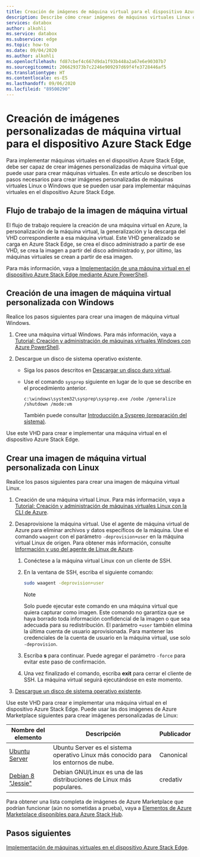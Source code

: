 ```yaml
---
title: Creación de imágenes de máquina virtual para el dispositivo Azure Stack Edge con GPU
description: Describe cómo crear imágenes de máquinas virtuales Linux o Windows para usarlas con el dispositivo Azure Stack Edge con GPU.
services: databox
author: alkohli
ms.service: databox
ms.subservice: edge
ms.topic: how-to
ms.date: 09/04/2020
ms.author: alkohli
ms.openlocfilehash: fd87cbef4c667d9da1f93b448a2a67e6e90307b7
ms.sourcegitcommit: 206629373b7c2246e909297d69f4fe3728446af5
ms.translationtype: HT
ms.contentlocale: es-ES
ms.lasthandoff: 09/06/2020
ms.locfileid: "89500290"
---
```

# <a name="create-custom-vm-images-for-your-azure-stack-edge-device"></a>Creación de imágenes personalizadas de máquina virtual para el dispositivo Azure Stack Edge

<!--[!INCLUDE [applies-to-skus](../../includes/azure-stack-edge-applies-to-all-sku.md)]-->

Para implementar máquinas virtuales en el dispositivo Azure Stack Edge, debe ser capaz de crear imágenes personalizadas de máquina virtual que puede usar para crear máquinas virtuales. En este artículo se describen los pasos necesarios para crear imágenes personalizadas de máquinas virtuales Linux o Windows que se pueden usar para implementar máquinas virtuales en el dispositivo Azure Stack Edge.

## <a name="vm-image-workflow"></a>Flujo de trabajo de la imagen de máquina virtual

El flujo de trabajo requiere la creación de una máquina virtual en Azure, la personalización de la máquina virtual, la generalización y la descarga del VHD correspondiente a esa máquina virtual. Este VHD generalizado se carga en Azure Stack Edge, se crea el disco administrado a partir de ese VHD, se crea la imagen a partir del disco administrado y, por último, las máquinas virtuales se crean a partir de esa imagen.   

Para más información, vaya a [Implementación de una máquina virtual en el dispositivo Azure Stack Edge mediante Azure PowerShell](azure-stack-edge-j-series-deploy-virtual-machine-powershell.md).


## <a name="create-a-windows-custom-vm-image"></a>Creación de una imagen de máquina virtual personalizada con Windows

Realice los pasos siguientes para crear una imagen de máquina virtual Windows.

1. Cree una máquina virtual Windows. Para más información, vaya a [Tutorial: Creación y administración de máquinas virtuales Windows con Azure PowerShell](../virtual-machines/windows/tutorial-manage-vm.md).

2. Descargue un disco de sistema operativo existente.

    - Siga los pasos descritos en [Descargar un disco duro virtual](../virtual-machines/windows/download-vhd.md).

    - Use el comando `sysprep` siguiente en lugar de lo que se describe en el procedimiento anterior.
    
        `c:\windows\system32\sysprep\sysprep.exe /oobe /generalize /shutdown /mode:vm`
   
       También puede consultar [Introducción a Sysprep (preparación del sistema)](https://docs.microsoft.com/windows-hardware/manufacture/desktop/sysprep--system-preparation--overview).

Use este VHD para crear e implementar una máquina virtual en el dispositivo Azure Stack Edge.

## <a name="create-a-linux-custom-vm-image"></a>Crear una imagen de máquina virtual personalizada con Linux

Realice los pasos siguientes para crear una imagen de máquina virtual Linux.

1. Creación de una máquina virtual Linux. Para más información, vaya a [Tutorial: Creación y administración de máquinas virtuales Linux con la CLI de Azure](../virtual-machines/linux/tutorial-manage-vm.md).

1. Desaprovisione la máquina virtual. Use el agente de máquina virtual de Azure para eliminar archivos y datos específicos de la máquina. Use el comando `waagent` con el parámetro `-deprovision+user` en la máquina virtual Linux de origen. Para obtener más información, consulte [Información y uso del agente de Linux de Azure](../virtual-machines/extensions/agent-linux.md).

    1. Conéctese a la máquina virtual Linux con un cliente de SSH.
    2. En la ventana de SSH, escriba el siguiente comando:
       
        ```bash
        sudo waagent -deprovision+user
        ```
       > [!NOTE]
       > Solo puede ejecutar este comando en una máquina virtual que quiera capturar como imagen. Este comando no garantiza que se haya borrado toda información confidencial de la imagen o que sea adecuada para su redistribución. El parámetro `+user` también elimina la última cuenta de usuario aprovisionada. Para mantener las credenciales de la cuenta de usuario en la máquina virtual, use solo `-deprovision`.
     
    3. Escriba **s** para continuar. Puede agregar el parámetro `-force` para evitar este paso de confirmación.
    4. Una vez finalizado el comando, escriba **exit** para cerrar el cliente de SSH.  La máquina virtual seguirá ejecutándose en este momento.


1. [Descargue un disco de sistema operativo existente](../virtual-machines/linux/download-vhd.md).

Use este VHD para crear e implementar una máquina virtual en el dispositivo Azure Stack Edge. Puede usar las dos imágenes de Azure Marketplace siguientes para crear imágenes personalizadas de Linux:

|Nombre del elemento  |Descripción  |Publicador  |
|---------|---------|---------|
|[Ubuntu Server](https://azuremarketplace.microsoft.com/marketplace/apps/canonical.ubuntuserver) |Ubuntu Server es el sistema operativo Linux más conocido para los entornos de nube.|Canonical|
|[Debian 8 "Jessie"](https://azuremarketplace.microsoft.com/marketplace/apps/credativ.debian) |Debian GNU/Linux es una de las distribuciones de Linux más populares.     |credativ|

Para obtener una lista completa de imágenes de Azure Marketplace que podrían funcionar (aún no sometidas a prueba), vaya a [Elementos de Azure Marketplace disponibles para Azure Stack Hub](https://docs.microsoft.com/azure-stack/operator/azure-stack-marketplace-azure-items?view=azs-1910).


## <a name="next-steps"></a>Pasos siguientes

[Implementación de máquinas virtuales en el dispositivo Azure Stack Edge](azure-stack-edge-j-series-deploy-virtual-machine-powershell.md).
